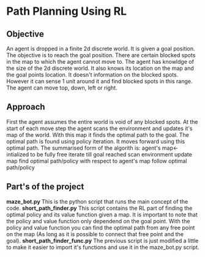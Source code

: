 # Path Planning Using RL
## Objective
An agent is dropped in a finite 2d discrete world. It is given a goal position. The objective is to reach the goal position. There are certain blocked spots in the map to which the agent cannot move to. The agent has knowldge of the size of the 2d discrete world. It also knows its location on the map and the goal points location. It doesn't information on the blocked spots. However it can sense 1 unit around it and find blocked spots in this range. The agent can move top, down, left or right.
## Approach
First the agent assumes the entire world is void of any blocked spots. At the start of each move step the agent scans the environment and updates it's map of the world. With this map it finds the optimal path to the goal. The optimal path is found using policy iteration. It moves forward using this optimal path.
The summarised form of the algorith is:
  agent's map<-intialized to be fully free
  iterate till goal reached
    scan environment
    update map
    find optimal path/policy with respect to agent's map
    follow optimal path/policy
## Part's of the project
**maze_bot.py**
This is the python script that runs the main concept of the code.
**short_path_finder.py**
This script contains the RL part of finding the optimal policy and its value function given a map. It is important to note that the policy and value function only dependend on the goal point. With the policy and value function you can find the optimal path from any free point on the map (As long as it is possible to connect that free point and the goal).
**short_path_finder_func.py**
The previous script is just modified a little to make it easier to import it's functions and use it in the maze_bot.py script.

